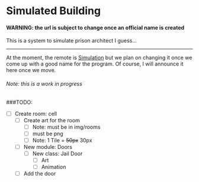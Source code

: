 # Simulated Building
#### WARNING: the url is subject to change once an official name is created

This is a system to simulate prison architect I guess...
<hr>

At the moment, the remote is [Simulation](https://github.com/NathanNuckels/Simulation/)
but we plan on changing it once we come up with a good name for the program.
Of course, I will announce it here once we move.

###### Note:  this is a  work in progress
###TODO:
- [ ] Create room: cell
    - [ ] Create art for the room
        - [ ] Note: must be in img/rooms
        - [ ] must be png
        - [ ] Note: 1 Tile = ~~50px~~ 30px
    - [ ] New module: Doors
        - [ ] New class: Jail Door
            - [ ] Art
            - [ ] Animation
    - [ ] Add the door